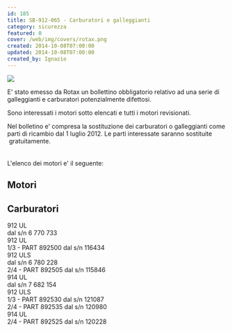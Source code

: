 ```yaml
---
id: 185
title: SB-912-065 - Carburatori e galleggianti
category: sicurezza
featured: 0
cover: /web/img/covers/rotax.png
created: 2014-10-08T07:00:00
updated: 2014-10-08T07:00:00
created_by: Ignazio
---
```


<img src="/web/img/covers/rotax.png" class="float-start mr-3 max-w-[200px]"/>

E' stato emesso da Rotax un bollettino obbligatorio relativo ad una serie di galleggianti e carburatori potenzialmente difettosi.

Sono interessati i motori sotto elencati e tutti i motori revisionati.

Nel bolletino e' compresa la sostituzione dei carburatori o galleggianti come parti di ricambio dal 1 luglio 2012. Le parti interessate saranno sostituite  gratuitamente.<br />
<br />
<br />
L'elenco dei motori e' il seguente:

<div class="grid grid-cols-[auto,auto,auto,auto] whitespace-nowrap">
    <div class="col-span-2"><h2>Motori</h2></div>
    <div class="col-span-2"><h2>Carburatori</h2></div>
    <div class="p-1 pr-2">912 UL</div>
    <div class="p-1">dal s/n 6 770 733</div>
    <div class="p-1 pr-2">912 UL</div>
    <div class="p-1">1/3 - PART 892500 	dal s/n 116434</div>
    <div class="p-1 pr-2">912 ULS</div>
    <div class="p-1">dal s/n 6 780 228</div>
    <div class="p-1 pr-2"></div>
    <div class="p-1">2/4 - PART 892505 dal s/n 115846</div>
    <div class="p-1 pr-2">914 UL</div>
    <div class="p-1">dal s/n 7 682 154</div>
    <div class="p-1 pr-2">912 ULS</div>
    <div class="p-1">1/3 - PART 892530 	dal s/n 121087</div>
    <div class="p-1"></div>
    <div class="p-1"></div>
    <div class="p-1"></div>
    <div class="p-1">2/4 - PART 892535 dal s/n 120980</div>
    <div class="p-1"></div>
    <div class="p-1"></div>
    <div class="p-1 pr-2">914 UL</div>
    <div class="p-1">2/4 - PART 892525 	dal s/n 120228</div>
</div>
